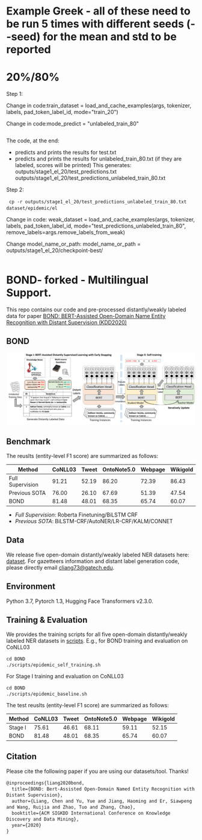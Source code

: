 # Example Greek - all of these need to be run 5 times with different seeds (--seed) for the mean and std to be reported
# 20%/80%

Step 1:

Change in code:train_dataset = load_and_cache_examples(args, tokenizer, labels, pad_token_label_id, mode="train_20")

Change in code:mode_predict = "unlabeled_train_80"

```CUDA_DEVICE_ORDER=PCI_BUS_ID CUDA_VISIBLE_DEVICES=0 python run_ner.py --data_dir dataset/epidemic/el  --model_type xlmroberta --model_name_or_path xlm-roberta-base   --learning_rate 1e-5   --weight_decay 1e-4   --adam_epsilon 1e-8   --adam_beta1 0.9   --adam_beta2 0.98   --num_train_epochs 20   --warmup_steps 200   --per_gpu_train_batch_size 16   --per_gpu_eval_batch_size 16  --logging_steps 152  --save_steps 100000 --do_train --do_eval  --do_predict   --evaluate_during_training   --output_dir outputs/stage1_el_20   --cache_dir pretrained_model   --seed 1   --max_seq_length 128   --overwrite_output_dir
```
The code, at the end:
- predicts and prints the results for test.txt
- predicts and prints the results for unlabeled_train_80.txt (if they are labeled, scores will be printed)
This generates:
outputs/stage1_el_20/test_predictions.txt
outputs/stage1_el_20/test_predictions_unlabeled_train_80.txt

Step 2:

``` cp -r outputs/stage1_el_20/test_predictions_unlabeled_train_80.txt dataset/epidemic/el```

Change in code: weak_dataset = load_and_cache_examples(args, tokenizer, labels, pad_token_label_id, mode="test_predictions_unlabeled_train_80", remove_labels=args.remove_labels_from_weak)

Change model_name_or_path: model_name_or_path = outputs/stage1_el_20/checkpoint-best/

```CUDA_DEVICE_ORDER=PCI_BUS_ID CUDA_VISIBLE_DEVICES=0 python run_ner.py --data_dir dataset/epidemic/el   --model_type bert --model_name_or_path outputs/stage1_el_20/checkpoint-best/   --learning_rate 1e-5   --weight_decay 1e-4   --adam_epsilon 1e-8   --adam_beta1 0.9   --adam_beta2 0.98   --num_train_epochs 20   --warmup_steps 200   --per_gpu_train_batch_size 16   --per_gpu_eval_batch_size 16   --logging_steps 87   --save_steps 1000 --do_train --do_eval   --do_predict   --evaluate_during_training   --output_dir outputs/stage2_el_20   --cache_dir pretrained_model   --seed 1   --max_seq_length 128   --overwrite_output_dir   --mt 1   --load_weak --rep_train_against_weak 1
```






# BOND- forked - Multilingual Support.
This repo contains our code and pre-processed distantly/weakly labeled data for paper [BOND: BERT-Assisted Open-Domain Name Entity Recognition with Distant Supervision (KDD2020)](https://arxiv.org/abs/2006.15509)

## BOND

![BOND-Framework](docs/bond.png)

## Benchmark
The reuslts (entity-level F1 score) are summarized as follows:

| Method | CoNLL03 | Tweet | OntoNote5.0 | Webpage | Wikigold |
| ------ | ------- | ----- | ----------- | ------- | -------- |
| Full Supervision  | 91.21 | 52.19 | 86.20 | 72.39 | 86.43 |
| Previous SOTA | 76.00 | 26.10 | 67.69 | 51.39 | 47.54 |
| BOND | 81.48 | 48.01 | 68.35 | 65.74 | 60.07 |

- *Full Supervision*: Roberta Finetuning/BiLSTM CRF
- *Previous SOTA*: BiLSTM-CRF/AutoNER/LR-CRF/KALM/CONNET


## Data

We release five open-domain distantly/weakly labeled NER datasets here: [dataset](dataset). For gazetteers information and distant label generation code, please directly email cliang73@gatech.edu.

## Environment

Python 3.7, Pytorch 1.3, Hugging Face Transformers v2.3.0.

## Training & Evaluation

We provides the training scripts for all five open-domain distantly/weakly labeled NER datasets in [scripts](scripts). E.g., for BOND training and evaluation on CoNLL03
```
cd BOND
./scripts/epidemic_self_training.sh
```
For Stage I training and evaluation on CoNLL03
```
cd BOND
./scripts/epidemic_baseline.sh
```
The test reuslts (entity-level F1 score) are summarized as follows:

| Method | CoNLL03 | Tweet | OntoNote5.0 | Webpage | Wikigold |
| ------ | ------- | ----- | ----------- | ------- | -------- |
| Stage I| 75.61   | 46.61 | 68.11       | 59.11   | 52.15    |
| BOND   | 81.48   | 48.01 | 68.35       | 65.74   | 60.07    |


## Citation

Please cite the following paper if you are using our datasets/tool. Thanks!

```
@inproceedings{liang2020bond,
  title={BOND: Bert-Assisted Open-Domain Named Entity Recognition with Distant Supervision},
  author={Liang, Chen and Yu, Yue and Jiang, Haoming and Er, Siawpeng and Wang, Ruijia and Zhao, Tuo and Zhang, Chao},
  booktitle={ACM SIGKDD International Conference on Knowledge Discovery and Data Mining},
  year={2020}
}
```
